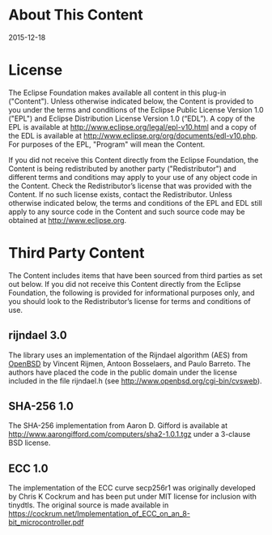 # About This Content

2015-12-18

# License

The Eclipse Foundation makes available all content in this plug-in
("Content"). Unless otherwise indicated below, the Content is provided
to you under the terms and conditions of the Eclipse Public License
Version 1.0 ("EPL") and Eclipse Distribution License Version 1.0
(“EDL”). A copy of the EPL is available at
http://www.eclipse.org/legal/epl-v10.html and a copy of the EDL is
available at http://www.eclipse.org/org/documents/edl-v10.php.  For
purposes of the EPL, "Program" will mean the Content.

If you did not receive this Content directly from the Eclipse
Foundation, the Content is being redistributed by another party
("Redistributor") and different terms and conditions may apply to your
use of any object code in the Content. Check the Redistributor’s
license that was provided with the Content. If no such license exists,
contact the Redistributor. Unless otherwise indicated below, the terms
and conditions of the EPL and EDL still apply to any source code in
the Content and such source code may be obtained at
http://www.eclipse.org.

# Third Party Content

The Content includes items that have been sourced from third parties
as set out below. If you did not receive this Content directly from
the Eclipse Foundation, the following is provided for informational
purposes only, and you should look to the Redistributor’s license for
terms and conditions of use.

## rijndael 3.0

The library uses an implementation of the Rijndael algorithm (AES)
from [OpenBSD](http://www.openbsd.org/) by Vincent Rijmen, Antoon
Bosselaers, and Paulo Barreto. The authors have placed the code in the
public domain under the license included in the file rijndael.h (see
http://www.openbsd.org/cgi-bin/cvsweb).

## SHA-256 1.0

The SHA-256 implementation from Aaron D. Gifford is available at
http://www.aarongifford.com/computers/sha2-1.0.1.tgz under a
3-clause BSD license.

## ECC 1.0

The implementation of the ECC curve secp256r1 was originally developed
by Chris K Cockrum and has been put under MIT license for inclusion
with tinydtls. The original source is made available in
https://cockrum.net/Implementation_of_ECC_on_an_8-bit_microcontroller.pdf
